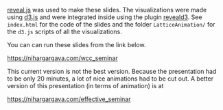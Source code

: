 
[reveal.js](https://revealjs.com/) was used to make these slides. The visualizations were made using [d3.js](https://d3js.org/) and were integrated inside using the plugin [reveald3](https://github.com/gcalmettes/reveal.js-d3). See `index.html` for the code of the slides and the folder `LatticeAnimation/` for the `d3.js` scripts of all the visualizations. 


 You can can run these slides from the link below. 

https://nihargargava.com/wcc_seminar

This current version is not the best version. Because the presentation had to be only 20 minutes, a lot of nice animations had to be cut out. A better version of this presentation (in terms of animation) is at 

https://nihargargava.com/effective_seminar
 
